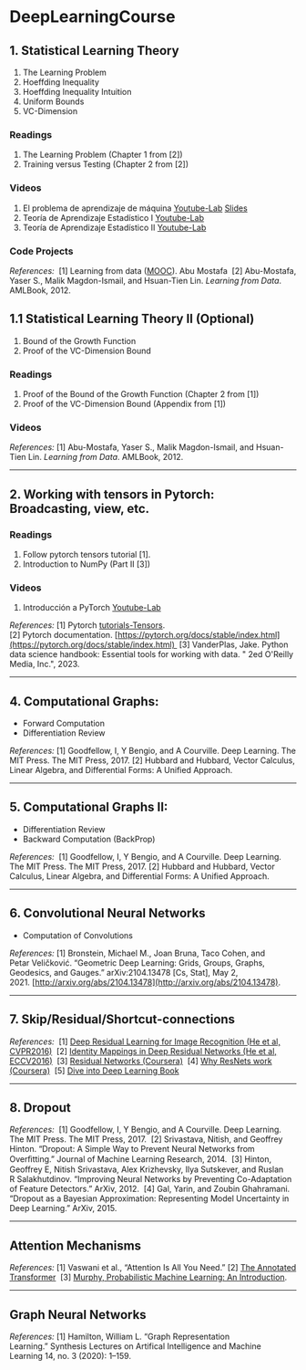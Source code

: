 # DeepLearningCourse

## 1. Statistical Learning Theory
1. The Learning Problem
2. Hoeffding Inequality
3. Hoeffding Inequality Intuition
4. Uniform Bounds
5. VC-Dimension  

### Readings
1. The Learning Problem (Chapter 1 from [2])
2. Training versus Testing (Chapter 2 from [2])

### Videos
1. El problema de aprendizaje de máquina [Youtube-Lab](https://youtu.be/DIlfHntZPv8) [Slides](https://drive.google.com/file/d/1SJJd7TtqnX_Dkq60fpN8MY5s_R_G37Xm/view?usp=sharing)
2. Teoría de Aprendizaje Estadístico I [Youtube-Lab](https://youtu.be/zUawHEGadAA)
3. Teoría de Aprendizaje Estadístico II [Youtube-Lab](https://youtu.be/3U3XKN0opXA)

### Code Projects

_References:_ 
[1] Learning from data ([MOOC](https://work.caltech.edu/telecourse)). Abu Mostafa 
[2] Abu-Mostafa, Yaser S., Malik Magdon-Ismail, and Hsuan-Tien Lin. _Learning from Data_. AMLBook, 2012.


## 1.1 Statistical Learning Theory II (Optional)
1. Bound of the Growth Function
2. Proof of the VC-Dimension Bound

### Readings
1. Proof of the Bound of the Growth Function (Chapter 2 from [1])
2. Proof of the VC-Dimension Bound (Appendix from [1])

### Videos

_References:_
[1] Abu-Mostafa, Yaser S., Malik Magdon-Ismail, and Hsuan-Tien Lin. _Learning from Data_. AMLBook, 2012.

---
## 2. Working with tensors in Pytorch: Broadcasting, view, etc.

### Readings
1. Follow pytorch tensors tutorial [1].
2. Introduction to NumPy (Part II [3])

### Videos
1. Introducción a PyTorch [Youtube-Lab](https://youtu.be/Z-pzCitkGUM)

_References:_
[1] Pytorch [tutorials-Tensors](https://docs.pytorch.org/tutorials/beginner/basics/tensorqs_tutorial.html). 
[2] Pytorch documentation. [https://pytorch.org/docs/stable/index.html](https://pytorch.org/docs/stable/index.html) 
[3] VanderPlas, Jake. Python data science handbook: Essential tools for working with data. " 2ed O'Reilly Media, Inc.", 2023.

---
## 4. Computational Graphs:
- Forward Computation    
- Differentiation Review    

_References:_
[1] Goodfellow, I, Y Bengio, and A Courville. Deep Learning. The MIT Press. The MIT Press, 2017.
[2] Hubbard and Hubbard, Vector Calculus, Linear Algebra, and Differential Forms: A Unified Approach.

---
## 5. Computational Graphs II:
- Differentiation Review    
- Backward Computation (BackProp)     

_References:_ 
[1] Goodfellow, I, Y Bengio, and A Courville. Deep Learning. The MIT Press. The MIT Press, 2017. 
[2] Hubbard and Hubbard, Vector Calculus, Linear Algebra, and Differential Forms: A Unified Approach.

---
## 6. Convolutional Neural Networks 
- Computation of Convolutions 

_References:_
[1] Bronstein, Michael M., Joan Bruna, Taco Cohen, and Petar Veličković. “Geometric Deep Learning: Grids, Groups, Graphs, Geodesics, and Gauges.” arXiv:2104.13478 [Cs, Stat], May 2, 2021. [http://arxiv.org/abs/2104.13478](http://arxiv.org/abs/2104.13478).

---
## 7. Skip/Residual/Shortcut-connections 

_References:_ 
[1] [Deep Residual Learning for Image Recognition (He et al, CVPR2016)](https://arxiv.org/pdf/1512.03385v1.pdf) 
[2] [Identity Mappings in Deep Residual Networks (He et al, ECCV2016)](https://arxiv.org/pdf/1603.05027.pdf) 
[3] [Residual Networks (Coursera)](https://www.coursera.org/lecture/convolutional-neural-networks/resnets-HAhz9) 
[4] [Why ResNets work (Coursera)](https://www.coursera.org/lecture/convolutional-neural-networks/why-resnets-work-XAKNO) 
[5] [Dive into Deep Learning Book](https://d2l.ai/)

---
## 8. Dropout 

_References:_ 
[1] Goodfellow, I, Y Bengio, and A Courville. Deep Learning. The MIT Press. The MIT Press, 2017. 
[2] Srivastava, Nitish, and Geoffrey Hinton. “Dropout: A Simple Way to Prevent Neural Networks from Overﬁtting.” Journal of Machine Learning Research, 2014. 
[3] Hinton, Geoffrey E, Nitish Srivastava, Alex Krizhevsky, Ilya Sutskever, and Ruslan R Salakhutdinov. “Improving Neural Networks by Preventing Co-Adaptation of Feature Detectors.” ArXiv, 2012. 
[4] Gal, Yarin, and Zoubin Ghahramani. “Dropout as a Bayesian Approximation: Representing Model Uncertainty in Deep Learning.” ArXiv, 2015.

---
## Attention Mechanisms 

_References:_
[1] Vaswani et al., “Attention Is All You Need.”
[2] [The Annotated Transformer](https://nlp.seas.harvard.edu/2018/04/03/attention.html) 
[3] [Murphy, Probabilistic Machine Learning: An Introduction](https://probml.github.io/pml-book/book1.html).

---
## Graph Neural Networks

_References:_
[1] Hamilton, William L. “Graph Representation Learning.” Synthesis Lectures on Artifical Intelligence and Machine Learning 14, no. 3 (2020): 1–159.